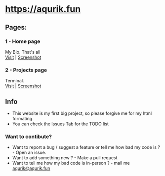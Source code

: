 # https://aqurik.fun


## Pages:
### 1 - Home page
My Bio. That's all <br />
[Visit](https://aqurik.fun) | [Screenshot](https://github.com/user-attachments/assets/b17cf286-553e-438d-93f5-ea756d8f794a)
### 2 - Projects page
Terminal. <br />
[Visit](https://aqurik.fun/projects) | [Screenshot](https://github.com/user-attachments/assets/24dc8526-f594-4bfc-ae44-d3ae6dd9c16c)
## Info
* This website is my first big project, so please forgive me for my html formating. <br />
* You can check the Issues Tab for the TODO list <br />
### Want to contibute?

* Want to report a bug / suggest a feature or tell me how bad my code is ? - Open an issue.
* Want to add something new ? - Make a pull request
* Want to tell me how my bad code is in-person ? - mail me aqurik@aqurik.fun

